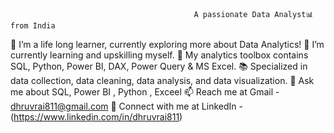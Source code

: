                                              A passionate Data Analyst📊 from India
🔭 I’m a life long learner, currently exploring more about Data Analytics!
🌱 I’m currently learning and upskilling myself.
🧰 My analytics toolbox contains SQL, Python, Power BI, DAX, Power Query & MS Excel.
📚 Specialized in data collection, data cleaning, data analysis, and data visualization.
💬 Ask me about SQL, Power BI , Python , Exceel
📫 Reach me at Gmail - dhruvrai811@gmail.com
🔗 Connect with me at LinkedIn - (https://www.linkedin.com/in/dhruvrai811)


<!---
DhruvRai15/DhruvRai15 is a ✨ special ✨ repository because its `README.md` (this file) appears on your GitHub profile.
You can click the Preview link to take a look at your changes.
--->
